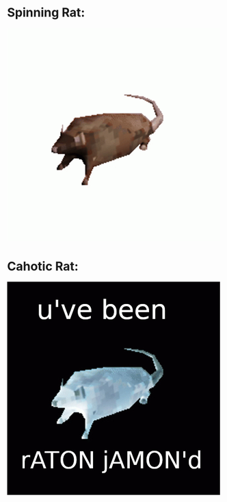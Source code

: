 # Spinning Rat:
  
![gif](https://github.com/A6A2SB6BT/A6A2SB6BT/blob/main/rat-spinning.gif)


# Cahotic Rat:
![](https://github.com/A6A2SB6BT/A6A2SB6BT/blob/main/ramonjamond.jpg)
